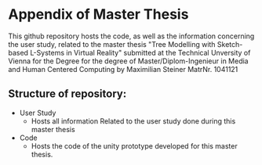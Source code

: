 # Appendix of Master Thesis
This github repository hosts the code, as well as the information concerning the user study, related to the master thesis "Tree Modelling with Sketch-based
L-Systems in Virtual Reality"
submitted at the Technical Unversity of Vienna for the Degree for the degree of Master/Diplom-Ingenieur
in
Media and Human Centered Computing
by Maximilian Steiner MatrNr. 1041121

## Structure of repository:
- User Study
    - Hosts all information Related to the user study done during this master thesis
- Code
    - Hosts the code of the unity prototype developed for this master thesis.
    